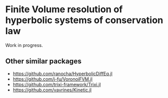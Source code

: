 # Finite Volume resolution of hyperbolic systems of conservation law

Work in progress.

## Other similar packages

* https://github.com/ranocha/HyperbolicDiffEq.jl
* https://github.com/j-fu/VoronoiFVM.jl
* https://github.com/trixi-framework/Trixi.jl
* https://github.com/vavrines/Kinetic.jl
